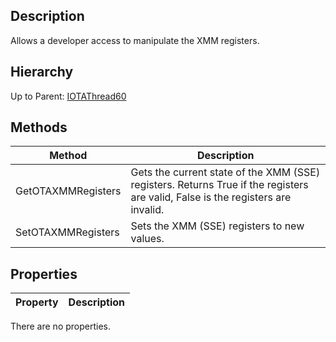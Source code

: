 ## Description
Allows a developer access to manipulate the XMM registers.

## Hierarchy
Up to Parent: [IOTAThread60](IOTAThread60)

## Methods
| Method | Description |
| ------------- | ------------- |
| GetOTAXMMRegisters | Gets the current state of the XMM (SSE) registers.  Returns True if the registers are valid, False is the registers are invalid. |
| SetOTAXMMRegisters | Sets the XMM (SSE) registers to new values. |

## Properties
| Property | Description |
| ------------- | ------------- |
There are no properties.
